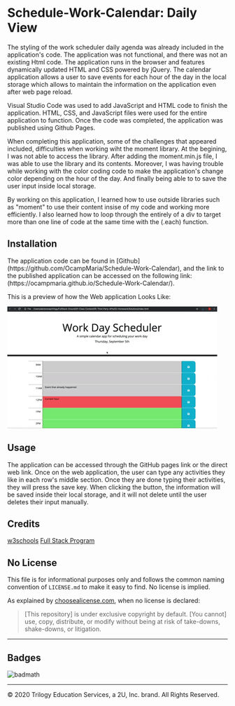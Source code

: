 # Schedule-Work-Calendar: Daily View

<p> 
The styling of the work scheduler daily agenda was already included in the application's code. The application was not functional, and there was not an existing Html code. The application runs in the browser and features dynamically updated HTML and CSS powered by jQuery. The calendar application allows a user to save events for each hour of the day in the local storage which allows to maintain the information on the application even after web page reload. 

</p>

<p>
Visual Studio Code was used to add JavaScript and HTML code to finish the application. HTML, CSS, and JavaScript files were used for the entire application to function. Once the code was completed, the application was published using Github Pages. 
</p>

<p>
When completing this application, some of the challenges that appeared included, difficulties when working wiht the moment library. At the begining, I was not able to access the library. After adding the moment.min.js file, I was able to use the library and its contents. Moreover, I was having trouble while working with the color coding code to make the application's change color depending on the hour of the day. And finally being able to to save the user input inside local storage.

</p>

<p>
By working on this application, I learned how to use outside libraries such as "moment" to use their content insise of my code and working more efficiently. I also learned how to loop through the entirely of a div to target more than one line of code at the same time with the (.each) function. 
</p>

## Installation
<p> The application code can be found in [Github](https://github.com/OcampMaria/Schedule-Work-Calendar), and the link to the published application can be accessed on the following link: (https://ocampmaria.github.io/Schedule-Work-Calendar/). 
</p>

This is a preview of how the Web application Looks Like: 


![daily Schedule Application demo](./Assets/05-third-party-apis-homework-demo.gif)


## Usage
<p>
The application can be accessed through the GitHub pages link or the direct web link.
Once on the web application, the user can type any activities they like in each row's middle section. Once they are done typing their activities, they will press the save key. When clicking the button, the information will be saved inside their local storage, and it will not delete until the user deletes their input manually. 
</p>

## Credits
[w3schools](https://www.w3schools.com/html/)
[Full Stack Program](https://uclax.bootcampcontent.com/UCLA-Coding-Boot-Camp/ucla-la-fsf-pt-09-2020-u-c/tree/master)

## No License

This file is for informational purposes only and follows the common naming convention of `LICENSE.md` to make it easy to find. No license is implied.

As explained by [choosealicense.com](https://choosealicense.com/no-permission/), when no license is declared: 

>[This repository] is under exclusive copyright by default. [You cannot] use, copy, distribute, or modify without being at risk of take-downs, shake-downs, or litigation.

- - -
## Badges
![badmath](https://img.shields.io/github/languages/top/nielsenjared/badmath)
- - -
© 2020 Trilogy Education Services, a 2U, Inc. brand. All Rights Reserved.
